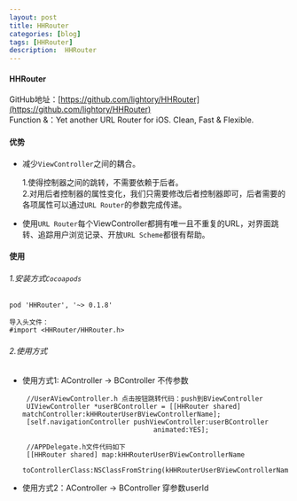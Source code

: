 ```yaml
---
layout: post
title: HHRouter
categories: [blog]
tags: [HHRouter]
description:  HHRouter
---
```


#### HHRouter 

  GitHub地址：[https://github.com/lightory/HHRouter](https://github.com/lightory/HHRouter) <br/>
  Function &：Yet another URL Router for iOS. Clean, Fast & Flexible. 
   
#### 优势

   - 减少`ViewController`之间的耦合。 <br/>
   
     1.使得控制器之间的跳转，不需要依赖于后者。  
     2.对用后者控制器的属性变化，我们只需要修改后者控制器即可，后者需要的各项属性可以通过`URL Router`的参数完成传递。
 
   - 使用`URL Router`每个ViewController都拥有唯一且不重复的URL，对界面跳转、追踪用户浏览记录、开放`URL Scheme`都很有帮助。

#### 使用

###### 1.安装方式`Cocoapods`
 
	pod 'HHRouter', '~> 0.1.8'
 	
 	导入头文件：
 	#import <HHRouter/HHRouter.h>    
    
###### 2.使用方式
  
  - 使用方式1: AController -> BController 不传参数
  
         //UserAViewController.h 点击按钮跳转代码：push到BViewController
         UIViewController *userBController = [[HHRouter shared] matchController:kHHRouterUserBViewControllerName];
         [self.navigationController pushViewController:userBController
                                         animated:YES];
                                         
         //APPDelegate.h文件代码如下
         [[HHRouter shared] map:kHHRouterUserBViewControllerName
         toControllerClass:NSClassFromString(kHHRouterUserBViewControllerName)];                            
  


 -  使用方式2：AController -> BController 穿参数userId
 